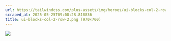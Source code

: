```yaml
---
url: https://tailwindcss.com/plus-assets/img/heroes/ui-blocks-col-2-row-2.png
scraped_at: 2025-05-25T09:08:28.818836
title: ui-blocks-col-2-row-2.png (970×700)
---
```


![](https://tailwindcss.com/plus-assets/img/heroes/ui-blocks-col-2-row-2.png)

